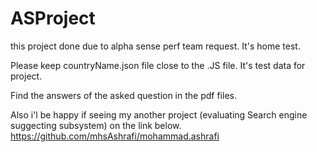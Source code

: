 # ASProject
this project done due to alpha sense perf team request. It's home test.


Please keep countryName.json file close to the .JS file.
It's test data for project.

Find the answers of the asked question in the pdf files.

Also i'l be happy if seeing my another project (evaluating Search engine suggecting subsystem) on the link below.
https://github.com/mhsAshrafi/mohammad.ashrafi
